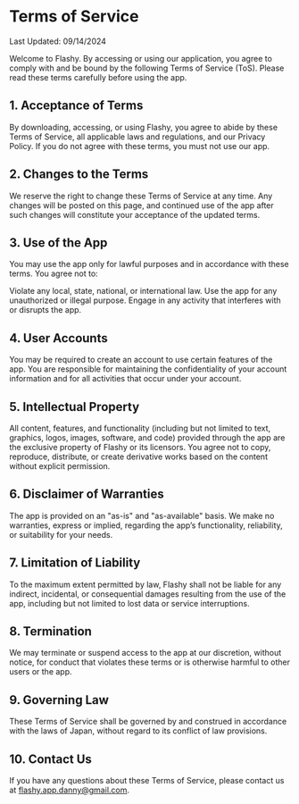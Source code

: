 # Terms of Service
Last Updated: 09/14/2024

Welcome to Flashy. By accessing or using our application, you agree to comply with and be bound by the following Terms of Service (ToS). Please read these terms carefully before using the app.

## 1. Acceptance of Terms
By downloading, accessing, or using Flashy, you agree to abide by these Terms of Service, all applicable laws and regulations, and our Privacy Policy. If you do not agree with these terms, you must not use our app.

## 2. Changes to the Terms
We reserve the right to change these Terms of Service at any time. Any changes will be posted on this page, and continued use of the app after such changes will constitute your acceptance of the updated terms.

## 3. Use of the App
You may use the app only for lawful purposes and in accordance with these terms. You agree not to:

Violate any local, state, national, or international law.
Use the app for any unauthorized or illegal purpose.
Engage in any activity that interferes with or disrupts the app.

## 4. User Accounts
You may be required to create an account to use certain features of the app. You are responsible for maintaining the confidentiality of your account information and for all activities that occur under your account.

## 5. Intellectual Property
All content, features, and functionality (including but not limited to text, graphics, logos, images, software, and code) provided through the app are the exclusive property of Flashy or its licensors. You agree not to copy, reproduce, distribute, or create derivative works based on the content without explicit permission.

## 6. Disclaimer of Warranties
The app is provided on an "as-is" and "as-available" basis. We make no warranties, express or implied, regarding the app’s functionality, reliability, or suitability for your needs.

## 7. Limitation of Liability
To the maximum extent permitted by law, Flashy shall not be liable for any indirect, incidental, or consequential damages resulting from the use of the app, including but not limited to lost data or service interruptions.

## 8. Termination
We may terminate or suspend access to the app at our discretion, without notice, for conduct that violates these terms or is otherwise harmful to other users or the app.

## 9. Governing Law
These Terms of Service shall be governed by and construed in accordance with the laws of Japan, without regard to its conflict of law provisions.

## 10. Contact Us
If you have any questions about these Terms of Service, please contact us at flashy.app.danny@gmail.com.
